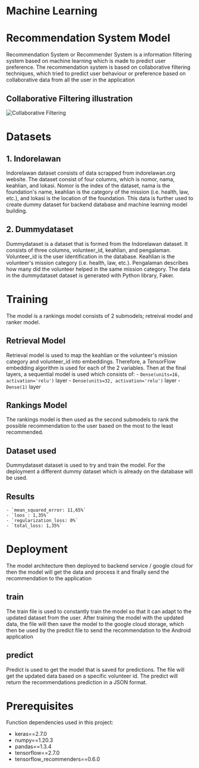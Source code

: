 # Machine Learning

# Recommendation System Model 
Recommendation System or Recommender System is a information filtering system based on machine learning which is made to predict user preference. The recommendation system is based on collaborative filtering techniques, which tried to predict user behaviour or preference based on collaborative data from all the user in the application

## Collaborative Filtering illustration
![Collaborative Filtering](https://user-images.githubusercontent.com/92794664/173233343-f585e8bd-693f-45cd-b71c-7021dc98b77d.png)

# Datasets 

## 1. Indorelawan
Indorelawan dataset consists of data scrapped from indorelawan.org website. The dataset consist of four columns, which is nomor, nama, keahlian, and lokasi. Nomor is the index of the dataset, nama is the foundation's name, keahlian is the category of the mission (i.e. health, law, etc.), and lokasi is the location of the foundation. This data is further used to create dummy dataset for backend database and machine learning model building.

## 2. Dummydataset
Dummydataset is a dataset that is formed from the Indorelawan dataset. It consists of three columns, volunteer_id, keahlian, and pengalaman. Volunteer_id is the user identification in the database. Keahlian is the volunteer's mission category (i.e. health, law, etc.). Pengalaman describes how many did the volunteer helped in the same mission category. The data in the dummydataset dataset is generated with Python library, Faker.

# Training
The model is a rankings model consists of 2 submodels; retreival model and ranker model. 

## Retrieval Model
Retrieval model is used to map the keahlian or the volunteer's mission category and volunteer_id into embeddings. Therefore, a TensorFlow embedding algorithm is used for each of the 2 variables. Then at the final layers, a sequential model is used which consists of:
    - `Dense(units=16, activation='relu')` layer
    - `Dense(units=32, activation='relu')` layer
    - `Dense(1)` layer

## Rankings Model
The rankings model is then used as the second submodels to rank the possible recommendation to the user based on the most to the least recommended.

## Dataset used
Dummydataset dataset is used to try and train the model. For the deployment a different dummy dataset which is already on the database will be used.

## Results
    - `mean_squared_error: 11,65%`
    - `loos : 1,35%`
    - `regularization_loss: 0%`
    - `total_loss: 1,35%`

# Deployment
The model architecture then deployed to backend service / google cloud for then the model will get the data and process it and finally send the recommendation to the application

## train
The train file is used to constantly train the model so that it can adapt to the updated dataset from the user. After training the model with the updated data, the file will then save the model to the google cloud storage, which then be used by the predict file to send the recommendation to the Android application

## predict
Predict is used to get the model that is saved for predictions. The file will get the updated data based on a specific volunteer id. The predict will return the recommendations prediction in a JSON format.

# Prerequisites
Function dependencies used in this project:
- keras==2.7.0
- numpy==1.20.3
- pandas==1.3.4
- tensorflow==2.7.0
- tensorflow_recommenders==0.6.0
